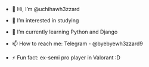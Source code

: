 - 👋 Hi, I’m @uchihawh3zzard
- 👀 I’m interested in studying
- 🌱 I’m currently learning Python and Django
- 📫 How to reach me: Telegram - @byebyewh3zzard9
  
- ⚡ Fun fact: ex-semi pro player in Valorant :D

<!---
uchihawh3zzard/uchihawh3zzard is a ✨ special ✨ repository because its `README.md` (this file) appears on your GitHub profile.
You can click the Preview link to take a look at your changes.
--->
